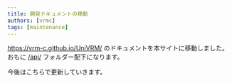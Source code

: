 ```yaml
---
title: 開発ドキュメントの移動
authors: [vrmc]
tags: [maintenance]
---
```


https://vrm-c.github.io/UniVRM/ のドキュメントを本サイトに移動しました。
おもに [/api/](/api/) フォルダー配下になります。

今後はこちらで更新していきます。
